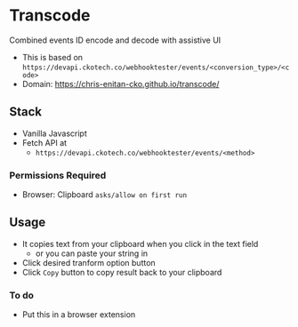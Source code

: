 # Transcode
Combined events ID encode and decode with assistive UI
- This is based on `https://devapi.ckotech.co/webhooktester/events/<conversion_type>/<code>`
- Domain: https://chris-enitan-cko.github.io/transcode/

## Stack 
- Vanilla Javascript
- Fetch API at 
    - `https://devapi.ckotech.co/webhooktester/events/<method>`
### Permissions Required
- Browser: Clipboard `asks/allow on first run`

## Usage
- It copies text from your clipboard when you click in the text field
    - or you can paste your string in
- Click desired tranform option button
- Click `Copy` button to copy result back to your clipboard

### To do
- Put this in a browser extension


